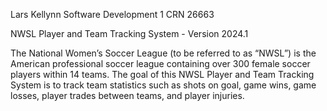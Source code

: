 Lars Kellynn
Software Development 1
CRN 26663

NWSL Player and Team Tracking System - Version 2024.1


The National Women’s Soccer League (to be referred to as “NWSL”) is the American professional soccer league containing over 300 female soccer players within 14 teams. 
The goal of this NWSL Player and Team Tracking System is to track team statistics such as shots on goal, game wins, game losses, player trades between teams, and player injuries. 
